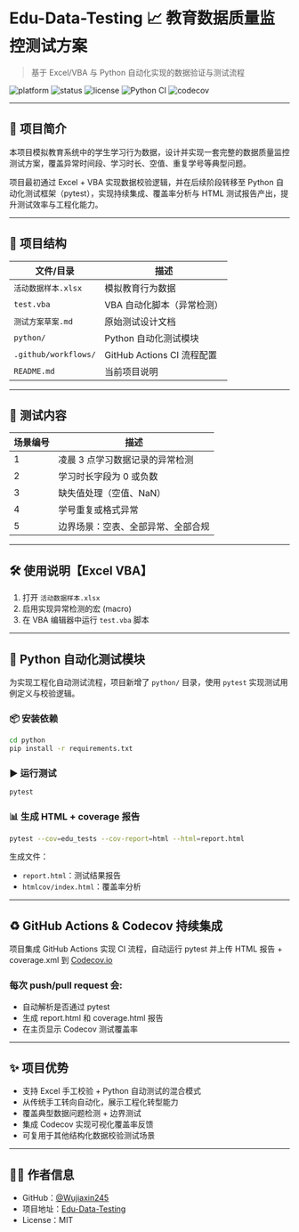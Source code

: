 # Edu-Data-Testing 📈 教育数据质量监控测试方案

> 基于 Excel/VBA 与 Python 自动化实现的数据验证与测试流程

![platform](https://img.shields.io/badge/platform-Excel--VBA%20%2B%20Python-blue)
![status](https://img.shields.io/badge/status-active-brightgreen)
![license](https://img.shields.io/badge/license-MIT-lightgrey)
![Python CI](https://github.com/Wujiaxin245/Edu-Data-Testing/actions/workflows/python-tests.yml/badge.svg)
![codecov](https://codecov.io/gh/Wujiaxin245/Edu-Data-Testing/branch/main/graph/badge.svg)

---

## 📘 项目简介

本项目模拟教育系统中的学生学习行为数据，设计并实现一套完整的数据质量监控测试方案，覆盖异常时间段、学习时长、空值、重复学号等典型问题。

项目最初通过 Excel + VBA 实现数据校验逻辑，并在后续阶段转移至 Python 自动化测试框架（pytest），实现持续集成、覆盖率分析与 HTML 测试报告产出，提升测试效率与工程化能力。

---

## 📂 项目结构

| 文件/目录                | 描述 |
|--------------------------|------|
| `活动数据样本.xlsx`       | 模拟教育行为数据 |
| `test.vba`               | VBA 自动化脚本（异常检测） |
| `测试方案草案.md`         | 原始测试设计文档 |
| `python/`                | Python 自动化测试模块 |
| `.github/workflows/`     | GitHub Actions CI 流程配置 |
| `README.md`              | 当前项目说明 |

---

## 🧪 测试内容

| 场景编号 | 描述 |
|----------|------|
| 1        | 凌晨 3 点学习数据记录的异常检测 |
| 2        | 学习时长字段为 0 或负数 |
| 3        | 缺失值处理（空值、NaN） |
| 4        | 学号重复或格式异常 |
| 5        | 边界场景：空表、全部异常、全部合规 |

---

## 🛠️ 使用说明【Excel VBA】

1. 打开 `活动数据样本.xlsx`
2. 启用实现异常检测的宏 (macro)
3. 在 VBA 编辑器中运行 `test.vba` 脚本

---

## 💪 Python 自动化测试模块

为实现工程化自动测试流程，项目新增了 `python/` 目录，使用 `pytest` 实现测试用例定义与校验逻辑。

### 📦 安装依赖
```bash
cd python
pip install -r requirements.txt
```

### ▶️ 运行测试
```bash
pytest
```

### 📊 生成 HTML + coverage 报告
```bash
pytest --cov=edu_tests --cov-report=html --html=report.html
```

生成文件：
- `report.html`：测试结果报告
- `htmlcov/index.html`：覆盖率分析

---

## ♻️ GitHub Actions & Codecov 持续集成

项目集成 GitHub Actions 实现 CI 流程，自动运行 pytest 并上传 HTML 报告 + coverage.xml 到 [Codecov.io](https://app.codecov.io/gh/Wujiaxin245/Edu-Data-Testing)

### 每次 push/pull request 会:
- 自动解析是否通过 pytest
- 生成 report.html 和 coverage.html 报告
- 在主页显示 Codecov 测试覆盖率

---

## ✨ 项目优势

- 支持 Excel 手工校验 + Python 自动测试的混合模式
- 从传统手工转向自动化，展示工程化转型能力
- 覆盖典型数据问题检测 + 边界测试
- 集成 Codecov 实现可视化覆盖率反馈
- 可复用于其他结构化数据校验测试场景

---

## 👨‍💻 作者信息

- GitHub：[@Wujiaxin245](https://github.com/Wujiaxin245)
- 项目地址：[Edu-Data-Testing](https://github.com/Wujiaxin245/Edu-Data-Testing)
- License：MIT

